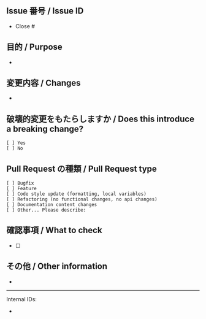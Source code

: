 ## Issue 番号 / Issue ID

<!--
  Issue 番号なき PR は受け付けません。
  PRs without the issue IDs are never accepted.
-->

- Close #

## 目的 / Purpose

<!--
  その変更を提案する意図をご説明ください。どの問題が解決したり、機能的な追加がなされたりしますか。
  Describe the intention of the changes being proposed. What problem does it solve or functionality does it add?
-->

- 

## 変更内容 / Changes

<!--
  この PR の変更内容をご説明ください。
  Describe the changes to this Pull Request.
-->

- 

## 破壊的変更をもたらしますか / Does this introduce a breaking change?

<!--
  当てはまるもの 1 つに「x」とマークしてください。
  Mark one with an "x".
-->

```
[ ] Yes
[ ] No
```

## Pull Request の種類 / Pull Request type

<!--
  この PR は、どのような類の変更をもたらしますか。当てはまるもの 1 つに「x」でチェックしてください。
  What kind of change does this Pull Request introduce? Please check the one that applies to this PR using "x".
-->

```
[ ] Bugfix
[ ] Feature
[ ] Code style update (formatting, local variables)
[ ] Refactoring (no functional changes, no api changes)
[ ] Documentation content changes
[ ] Other... Please describe:
```

## 確認事項 / What to check

- [ ] 

## その他 / Other information

<!--
  そのほかに、必要かもしれない有用な情報がありましたらご記入ください。
  Add any other helpful information that may be needed here.
-->

- 

---

Internal IDs:

<!--
  関係者のみ: 内部向けの ID があれば紐付けてください。
  For parties only: Please link to internal IDs, if any.
-->

- 
